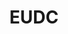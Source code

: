 ---
title: "EUDC"
year: 2023
lang: "English"
tab: "https://eudc2023.calicotab.com/"
country: "Bulgaria"
city: "Бургас"
authors: ['Hadar Goldberg', 'Milos Marjanovic', 'Geneva Roy', 'Josef Moscovici', 'Klaudia Maciejewska']
isMajor: True
layout: "tournament"
categories: ["tournaments"]
---